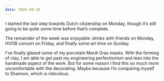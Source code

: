 ```yaml
---
date: 2025-09-28
---
```


I started the last step towards Dutch citizenship on Monday, though it’s still going to be quite some time before that’s complete.

The remainder of the week was enjoyable: drinks with friends on Monday, HVOB concert on Friday, and finally some art time on Sunday.

I've finally glazed some of my porcelain Mardi Gras masks. With the forming of clay, I am able to get past my engineering perfectionism and lean into the handmade aspect of the work. But for some reason I find this so much more uncomfortable with the decorating. Maybe because I’m comparing myself to Shannon, which is ridiculous.
